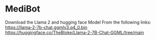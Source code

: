 # MediBot
Download the Llama 2 and hugging face Model From the following links:
https://llama-2-7b-chat.ggmlv3.q4_0.bin
https://huggingface.co/TheBloke/Llama-2-7B-Chat-GGML/tree/main
